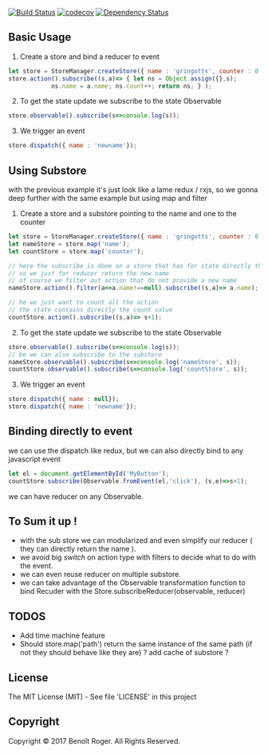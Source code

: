 [![Build Status](https://travis-ci.org/binig/gringotts.svg?branch=master)](https://travis-ci.org/binig/gringotts)
[![codecov](https://codecov.io/gh/binig/gringotts/branch/master/graph/badge.svg)](https://codecov.io/gh/binig/gringotts)
[![Dependency Status](https://gemnasium.com/badges/github.com/binig/gringotts.svg)](https://gemnasium.com/github.com/binig/gringotts)

## Basic Usage
1) Create a store and bind a reducer to event
```js
let store = StoreManager.createStore({ name : 'gringotts', counter : 0 });
store.action().subscribe((s,a)=> { let ns = Object.assign({},s);
            ns.name = a.name; ns.count++; return ns; } );

```
2) To get the state update we subscribe to the state Observable
```js
store.observable().subscribe(s=>console.log(s));
```

3) We trigger an event
```js
store.dispatch({ name : 'newname'});
```

## Using Substore
with the previous example it's just look like a lame redux / rxjs, so we gonna deep further with the same example but using
map and filter
1) Create a store and a substore pointing to the name  and one to the counter
```js
let store = StoreManager.createStore({ name : 'gringotts', counter : 0 });
let nameStore = store.map('name');
let countStore = store.map('counter');

// here the subscribe is done on a store that has for state directly the name
// so we just for reducer return the new name
// of course we filter out action that do not provide a new name
nameStore.action().filter(a=>a.name!==null).subscribe((s,a)=> a.name);

// he we just want to count all the action
// the state contains directly the count value
countStore.action().subscribe((s,a)=> s+1);

```
2) To get the state update we subscribe to the state Observable
```js
store.observable().subscribe(s=>console.log(s));
// be we can also subscribe to the substore
nameStore.observable().subscribe(s=>console.log('nameStore', s));
countStore.observable().subscribe(s=>console.log('countStore', s));
```
3) We trigger an event
```js
store.dispatch({ name : null});
store.dispatch({ name : 'newname'});
```
## Binding directly to event
we can use the dispatch like redux, but we can also directly bind to any javascript event
```js
let el = document.getElementById('MyButton');
countStore.subscribe(Observable.fromEvent(el,'click'), (s,e)=>s+1);
```
we can have reducer on any Observable.

## To Sum it up !
* with the sub store we can modularized and even simplify our reducer ( they can directly return the name ).
* we avoid big _switch_ on action type with filters to decide what to do with the event.
* we can even reuse reducer on multiple substore.
* we can take advantage of the Observable transformation function to bind Recuder with the Store.subscribeReducer(observable, reducer)

## TODOS 
* Add time machine feature
* Should store.map('path') return the same instance of the same path (if not they should behave like they are) ? add cache of substore ?

## License

The MIT License (MIT) - See file 'LICENSE' in this project

## Copyright

Copyright © 2017 Benoît Roger. All Rights Reserved.
